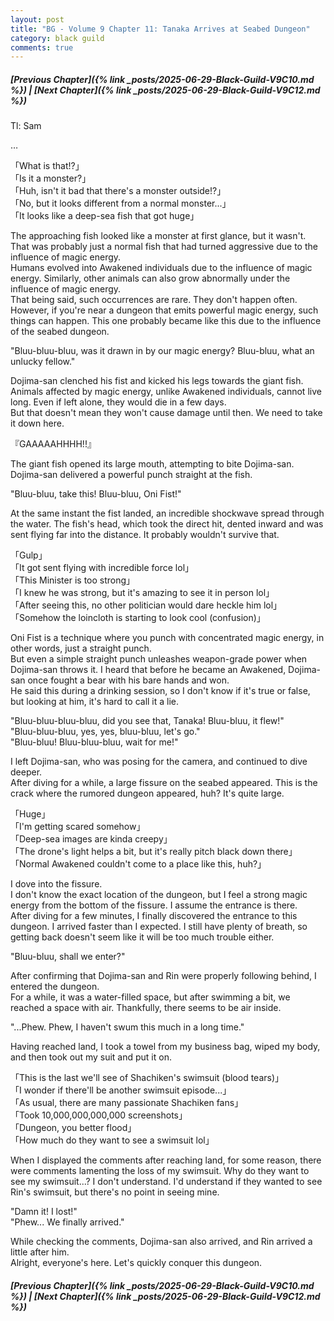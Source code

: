 ```yaml
---
layout: post
title: "BG - Volume 9 Chapter 11: Tanaka Arrives at Seabed Dungeon"
category: black guild
comments: true
---
```


##### [Previous Chapter]({% link _posts/2025-06-29-Black-Guild-V9C10.md %})  \| [Next Chapter]({% link _posts/2025-06-29-Black-Guild-V9C12.md %}) 






Tl: Sam


…



「What is that!?」      
「Is it a monster?」        
「Huh, isn't it bad that there's a monster outside!?」        
「No, but it looks different from a normal monster...」       
「It looks like a deep-sea fish that got huge」

The approaching fish looked like a monster at first glance, but it wasn't.       
That was probably just a normal fish that had turned aggressive due to the influence of magic energy.        
Humans evolved into Awakened individuals due to the influence of magic energy. Similarly, other animals can also grow abnormally under the influence of magic energy.         
That being said, such occurrences are rare. They don't happen often.        
However, if you're near a dungeon that emits powerful magic energy, such things can happen.<!--more--> This one probably became like this due to the influence of the seabed dungeon.

"Bluu-bluu-bluu, was it drawn in by our magic energy? Bluu-bluu, what an unlucky fellow."

Dojima-san clenched his fist and kicked his legs towards the giant fish.        
Animals affected by magic energy, unlike Awakened individuals, cannot live long. Even if left alone, they would die in a few days.         
But that doesn't mean they won't cause damage until then. We need to take it down here.        

『GAAAAAHHHH!!』

The giant fish opened its large mouth, attempting to bite Dojima-san.          
Dojima-san delivered a powerful punch straight at the fish.

"Bluu-bluu, take this! Bluu-bluu, Oni Fist!"

At the same instant the fist landed, an incredible shockwave spread through the water. The fish's head, which took the direct hit, dented inward and was sent flying far into the distance. It probably wouldn't survive that.

「Gulp」        
「It got sent flying with incredible force lol」       
「This Minister is too strong」        
「I knew he was strong, but it's amazing to see it in person lol」        
「After seeing this, no other politician would dare heckle him lol」       
「Somehow the loincloth is starting to look cool (confusion)」

Oni Fist is a technique where you punch with concentrated magic energy, in other words, just a straight punch.         
But even a simple straight punch unleashes weapon-grade power when Dojima-san throws it. I heard that before he became an Awakened, Dojima-san once fought a bear with his bare hands and won.        
He said this during a drinking session, so I don't know if it's true or false, but looking at him, it's hard to call it a lie.

<div data-nat="424166"></div>

"Bluu-bluu-bluu-bluu, did you see that, Tanaka! Bluu-bluu, it flew!"         
"Bluu-bluu-bluu, yes, yes, bluu-bluu, let's go."            
"Bluu-bluu! Bluu-bluu-bluu, wait for me!"

I left Dojima-san, who was posing for the camera, and continued to dive deeper.             
After diving for a while, a large fissure on the seabed appeared. This is the crack where the rumored dungeon appeared, huh? It's quite large.

「Huge」       
「I'm getting scared somehow」        
「Deep-sea images are kinda creepy」       
「The drone's light helps a bit, but it's really pitch black down there」      
「Normal Awakened couldn't come to a place like this, huh?」 

I dove into the fissure.       
I don't know the exact location of the dungeon, but I feel a strong magic energy from the bottom of the fissure. I assume the entrance is there.      
After diving for a few minutes, I finally discovered the entrance to this dungeon.
I arrived faster than I expected. I still have plenty of breath, so getting back doesn't seem like it will be too much trouble either.

"Bluu-bluu, shall we enter?"

After confirming that Dojima-san and Rin were properly following behind, I entered the dungeon.        
For a while, it was a water-filled space, but after swimming a bit, we reached a space with air. Thankfully, there seems to be air inside.

"...Phew. Phew, I haven't swum this much in a long time."

Having reached land, I took a towel from my business bag, wiped my body, and then took out my suit and put it on.

「This is the last we'll see of Shachiken's swimsuit (blood tears)」          
「I wonder if there'll be another swimsuit episode...」        
「As usual, there are many passionate Shachiken fans」         
「Took 10,000,000,000,000 screenshots」      
「Dungeon, you better flood」        
「How much do they want to see a swimsuit lol」       

When I displayed the comments after reaching land, for some reason, there were comments lamenting the loss of my swimsuit. Why do they want to see my swimsuit...? I don't understand. I'd understand if they wanted to see Rin's swimsuit, but there's no point in seeing mine.

"Damn it! I lost!"          
"Phew... We finally arrived."   

While checking the comments, Dojima-san also arrived, and Rin arrived a little after him.           
Alright, everyone's here. Let's quickly conquer this dungeon.





##### [Previous Chapter]({% link _posts/2025-06-29-Black-Guild-V9C10.md %}) \| [Next Chapter]({% link _posts/2025-06-29-Black-Guild-V9C12.md %})